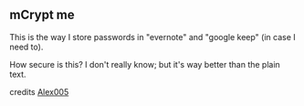 ## mCrypt me

This is the way I store passwords in "evernote" and "google keep" (in case I need to).

How secure is this? I don't really know; but it's way better than the plain text.

credits [Alex005](https://github.com/Alex005/McryptContainer "Alex005")